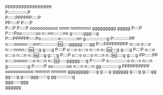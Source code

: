 PPPPPPPPPPPPPPPPP                                                         
P::::::::::::::::P                                                        
P::::::PPPPPP:::::P                                                       
PP:::::P     P:::::P                                                      
  P::::P     P:::::P  ooooooooooo   nnnn  nnnnnnnn       ggggggggg   ggggg
  P::::P     P:::::Poo:::::::::::oo n:::nn::::::::nn    g:::::::::ggg::::g
  P::::PPPPPP:::::Po:::::::::::::::on::::::::::::::nn  g:::::::::::::::::g
  P:::::::::::::PP o:::::ooooo:::::onn:::::::::::::::ng::::::ggggg::::::gg
  P::::PPPPPPPPP   o::::o     o::::o  n:::::nnnn:::::ng:::::g     g:::::g 
  P::::P           o::::o     o::::o  n::::n    n::::ng:::::g     g:::::g 
  P::::P           o::::o     o::::o  n::::n    n::::ng:::::g     g:::::g 
  P::::P           o::::o     o::::o  n::::n    n::::ng::::::g    g:::::g 
PP::::::PP         o:::::ooooo:::::o  n::::n    n::::ng:::::::ggggg:::::g 
P::::::::P         o:::::::::::::::o  n::::n    n::::n g::::::::::::::::g 
P::::::::P          oo:::::::::::oo   n::::n    n::::n  gg::::::::::::::g 
PPPPPPPPPP            ooooooooooo     nnnnnn    nnnnnn    gggggggg::::::g 
                                                                  g:::::g 
                                                      gggggg      g:::::g 
                                                      g:::::gg   gg:::::g 
                                                       g::::::ggg:::::::g 
                                                        gg:::::::::::::g  
                                                          ggg::::::ggg    
                                                             gggggg       
